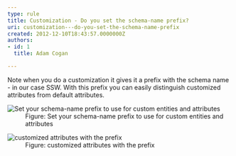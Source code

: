 ```yaml
---
type: rule
title: Customization - Do you set the schema-name prefix?
uri: customization---do-you-set-the-schema-name-prefix
created: 2012-12-10T18:43:57.0000000Z
authors:
- id: 1
  title: Adam Cogan

---
```




<span class='intro'> <p>
          Note when you do a customization it gives it a prefix with the schema name - in
          our case SSW. With this prefix you can easily distinguish customized attributes
          from default attributes.
        </p> </span>

<dl class="image">
          <dt>
            <img alt="Set your schema-name prefix to use for custom entities and attributes" src="./CRM_PrefixSetting.jpg" /></dt>
          <dd>
            Figure&#58; Set your schema-name prefix to use for custom entities and attributes</dd>
        </dl>
        <dl class="image">
          <dt>
            <img alt="customized attributes with the prefix" src="./CRM_Prefix.jpg" /></dt>
          <dd>
            Figure&#58; customized attributes with the prefix</dd>
        </dl>



